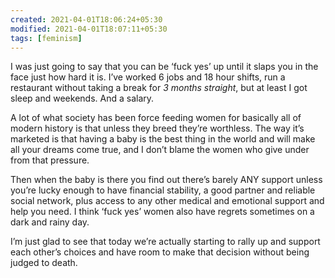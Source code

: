 ```yaml
---
created: 2021-04-01T18:06:24+05:30
modified: 2021-04-01T18:07:11+05:30
tags: [feminism]
---
```


 I was just going to say that you can be ‘fuck yes’ up until it slaps you in the face just how hard it is. I’ve worked 6 jobs and 18 hour shifts, run a restaurant without taking a break for *3 months straight*, but at least I got sleep and weekends. And a salary.

A lot of what society has been force feeding women for basically all of modern history is that unless they breed they’re worthless. The way it’s marketed is that having a baby is the best thing in the world and will make all your dreams come true, and I don’t blame the women who give under from that pressure.

Then when the baby is there you find out there’s barely ANY support unless you’re lucky enough to have financial stability, a good partner and reliable social network, plus access to any other medical and emotional support and help you need. I think ‘fuck yes’ women also have regrets sometimes on a dark and rainy day.

I’m just glad to see that today we’re actually starting to rally up and support each other’s choices and have room to make that decision without being judged to death. 
